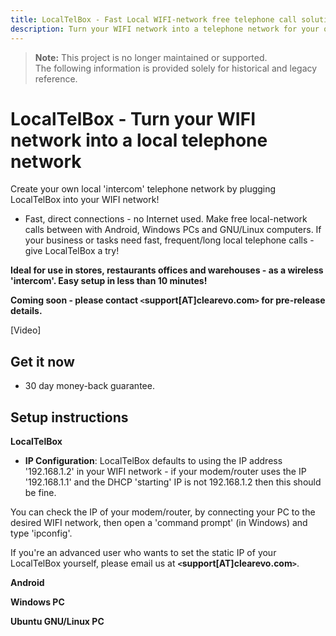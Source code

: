 ```yaml
---
title: LocalTelBox - Fast Local WIFI-network free telephone call solution
description: Turn your WIFI network into a telephone network for your office, store or restaurant
---
```


> **Note:** This project is no longer maintained or supported.  
> The following information is provided solely for historical and legacy reference.

LocalTelBox - Turn your WIFI network into a local telephone network
=========================================

Create your own local 'intercom' telephone network by plugging LocalTelBox into your WIFI network!

- Fast, direct connections - no Internet used. Make free local-network calls between with Android, Windows PCs and GNU/Linux computers. If your business or tasks need fast, frequent/long local telephone calls - give LocalTelBox a try!

**Ideal for use in stores, restaurants offices and warehouses - as a wireless 'intercom'. Easy setup in less than 10 minutes!**

**Coming soon - please contact **`<`support[AT]clearevo.com`>`** for pre-release details.**

[Video]

Get it now
----------

- 30 day money-back guarantee.

Setup instructions
------------------

**LocalTelBox**

- **IP Configuration**: LocalTelBox defaults to using the IP address '192.168.1.2' in your WIFI network - if your modem/router uses the IP '192.168.1.1' and the DHCP 'starting' IP is not 192.168.1.2 then this should be fine.

You can check the IP of your modem/router, by connecting your PC to the desired WIFI network, then open a 'command prompt' (in Windows) and type 'ipconfig'.

If you're an advanced user who wants to set the static IP of your LocalTelBox yourself, please email us at **`<`support[AT]clearevo.com`>`**.

**Android**

**Windows PC**

**Ubuntu GNU/Linux PC**



